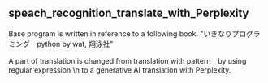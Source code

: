 ## speach_recognition_translate_with_Perplexity

Base program is written in reference to a following book.
"いきなりプログラミング　python by wat, 翔泳社"

A part of translation is changed from translation with pattern　by using regular expression \n
to a generative AI translation with Perplexity.
